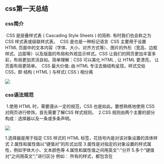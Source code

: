 ## css第一天总结

### css简介

​    CSS 是层叠样式表 ( Cascading Style Sheets ) 的简称.
​    有时我们也会称之为 CSS 样式表或级联样式表。
​    CSS 是也是一种标记语言
​    CSS 主要用于设置 HTML 页面中的文本内容（字体、大小、对齐方式等）、图片的外形（宽高、边框样式、边距等）以及版面的布局和外观显示样式。
​    CSS 让我们的网页更加丰富多彩，布局更加灵活自如。简单理解：CSS 可以美化 HTML , 让 HTML 更漂亮， 让页面布局更简单。
​    CSS 最大价值: 由 HTML 专注去做结构呈现，样式交给 CSS，即 结构 ( HTML ) 与样式( CSS ) 相分离

![](images/小鸟.png)

### css语法规范

​    1.使用 HTML 时，需要遵从一定的规范，CSS 也是如此。要想熟练地使用 CSS 对网页进行修饰，首先需要了解CSS 样式规则。
​    2.CSS 规则由两个主要的部分构成：选择器以及一条或多条声明。

![](images/css属性规则.png)

 1.选择器是用于指定 CSS 样式的 HTML 标签，花括号内是对该对象设置的具体样式
 2.属性和属性值以“键值对”的形式出现
 3.属性是对指定的对象设置的样式属性，例如字体大小、文本颜色等
 4.属性和属性值之间用英文“:”分开
 5.多个“键值对”之间用英文“;”进行区分
 例如：
    所有的样式，都包含在 <style> 标签内，表示是样式表。<style> 一般写到 </head> 上方
    `<head>

        <style>
            h4 {
                color: blue;
                font-size: 100px;
            }
        </style>
​    </head>`

### css代码风格：

    1. 样式格式书写
        1.紧凑格式   
            `h3 { color: deeppink;font-size: 20px;}`
        2.展开格式   
         h3 {
            color: pink;
            font-size: 20px;    
         }
        强烈推荐第二种格式， 因为更直观。
        2. 样式大小写风格
            1.小写格式
                h3 {
                color: pink;
                }
            2.大写格式
                  H3 {
                COLOR: PINK;   
                }
            强烈推荐样式选择器，属性名，属性值关键字全部使用小写字母，特殊情况除外。
            3. 样式空格风格
        1. h3 {
            color: pink;    
            }
        属性值前面，冒号后面，保留一个空格
        选择器（标签）和大括号中间保留空格
    
        ### css选择器的作用
    
        答：选择器(选择符)就是根据不同需求把不同的标签选出来这就是选择器的作用。  简单来说，就是选择标签用的。
        ​    ![](images/css属性规则.png)
            找到所有的 h1 标签。  选择器（选对人）
            设置这些标签的样式，比如颜色为红色（做对事)。
            
            ## css基础选择器

基础选择器又包括：标签选择器、类选择器、id 选择器和通配符选择器

### 标签选择器：

​    标签选择器（元素选择器）是指用 HTML 标签名称作为选择器，按标签名称分类，为页面中某一类标签指定统一的 CSS 样式。
语法：
​    标签选择器{
​        属性：属性值
​        ...
​    }
作用：
​    标签选择器（元素选择器）是指用 HTML 标签名称作为选择器，按标签名称分类，为页面中某一类标签指定统一的 CSS 样式。

### 类选择器

​    如果想要差异化选择不同的标签，单独选一个或者某几个标签，可以使用类选择器.
语法：
​    .类名 {
​        属性1: 属性值1;  
​        ...
​    } 
​    结构需要用class属性来调用  class  类的意思

<div class="类名"> 变红色 </div>

​    1.如果想要差异化选择不同的标签，单独选一个或者某几个标签，可以使用类选择器。
​    2.类选择器在 HTML 中以 class 属性表示，在 CSS 中，类选择器以一个点“.”号显示。
​    3.类选择器使用“.”（英文点号）进行标识，后面紧跟类名（自定义，我们自己命名的）。
​    4.可以理解为给这个标签起了一个名字，来表示。
​    5.长名称或词组可以使用中横线来为选择器命名。
​    6.不要使用纯数字、中文等命名，尽量使用英文字母来表示。
​    7.命名要有意义，尽量使别人一眼就知道这个类名的目的。

### 多类名选择器

​    我们可以给一个标签指定多个类名，从而达到更多的选择目的。 这些类名都可以选出这个标签.
​    简单理解就是一个标签有多个名字. 

![](images/淘宝网多类名.png)
    多类名的具体使用：
        1. <div class="red font20">亚瑟</div>
        注意：
        ​        1.在标签class 属性中写 多个类名
        ​        2.多个类名中间必须用空格分开
        ​        3.这个标签就可以分别具有这些类名的样式

### id选择器：

​    id 选择器可以为标有特定 id 的 HTML 元素指定特定的样式。
​     ​    HTML 元素以 id 属性来设置 id 选择器，CSS 中 id 选择器以“#" 来定义。
​        ​    语法：
​        ​         #id名 {
​    属性1: 属性值1;  
​    ...
​        } 
​        注意：id 属性只能在每个 HTML 文档中出现一次

### id选择器和类选择器的区别：

​    1.类选择器（class）好比人的名字，一个人可以有多个名字，同时一个名字也可以被多个人使用。
​    2.id 选择器好比人的身份证号码，全中国是唯一的，不得重复。
​    3.id 选择器和类选择器最大的不同在于使用次数上。
   4.类选择器在修改样式中用的最多，id 选择器一般用于页面唯一性的元素上，经常和 JavaScript 搭配使用。

![](images/id与类名的区别.png)

### 通配符选择器：

​    语法：
​        * {
​            属性1: 属性值1;  
​            ...
​        }
​    通配符选择器不需要调用， 自动就给所有的元素使用样式
​    特殊情况才使用，后面讲解使用场景(以下是清除所有的元素标签的内外边距,后期讲)
​     * {
​            margin: 0;
​            padding: 0;
​        } 

### 选择器总结

![](images/基础选择器总结.png)

## css字体属性:

### 字体大小：

​    CSS 使用 font-size 属性定义字体大小。 
语法：
​     p {  
​        font-size: 20px; 
​    }
​    1.px（像素）大小是我们网页的最常用的单位
​    2.谷歌浏览器默认的文字大小为16px
​    3.不同浏览器可能默认显示的字号大小不一致，我们尽量给一个明确值大小，不要默认大小
​    4.可以给 body 指定整个页面文字的大小

### 字体粗细：

​    CSS 使用 font-weight 属性设置文本字体的粗细。
语法：
​    p {  
​        font-weight: bold; 
​    }

![](images/字体粗细.png)

1.学会让加粗标签（比如 h 和 strong 等) 不加粗，或者其他标签加粗
2.实际开发时，我们更喜欢用数字表示粗细

### 字体样式：

​    CSS 使用 font-style 属性设置文本的风格。
语法：
​    p {  
​        font-style: normal;
​    }

![](images/文字倾斜.png)

### 字体的综合写法

字体属性可以把以上文字样式综合来写, 这样可以更节约代码:

 body {   font: font-style  font-weight  font-size/line-height  font-family;}

使用 font 属性时，必须按上面语法格式中的顺序书写，不能更换顺序，并且各个属性间以空格隔开 不需要设置的属性可以省略（取默认值），但必须保留 font-size 和 font-family 属性，否则 font 属性将不起作用

### 字体总结：

![](images/字体总结.png)

## css文本属性：

### 文本颜色：

​    color 属性用于定义文本的颜色。
语法：
​    div { 
​        color: red;
​    }

![](images/颜色值.png)

开发中最常用的是十六进制

### 文本对齐：

text-align 属性用于设置元素内文本内容的水平对齐方式。
语法：
    div { 
        text-align: center;
    }

![](images/对齐文本.png)

### 修饰文本：

​    语法：
​     div { 
​        text-decoration：underline；
​     }

![](images/修饰文本.png)

重点记住如何添加下划线 ? 如何删除下划线 ? 其余了解即可.

### 文本缩进

语法：
    div { 
        text-indent：20px；
    }
    div { 
        text-indent：2em；
    }

![](images/文本缩进.png)

    em 是一个相对单位，就是当前元素（font-size) 1 个文字的大小, 如果当前元素没有设置大小，则会按照父元素的 1 个文字大小。
### 行间距：

​    line-height 属性用于设置行间的距离（行高）。可以控制文字行与行之间的距离
语法：
​    p { 
​        line-height: 26px;
​    }
​    行高的文本分为 上间距  文本高度 下间距 = 行间距

## css样式表：

​    按照 CSS 样式书写的位置（或者引入的方式），CSS 样式表可以分为三大类： 

### 行内样式表（行内式）

​        行内样式表（内联样式表）是在元素标签内部的 style 属性中设定 CSS 样式。适合于修改简单样式.
​        语法：

            <div style="color: red; font-size: 12px;">青春不常在，抓紧谈恋爱</div>
​        1.style 其实就是标签的属性
​        在双引号中间，写法要符合 CSS 规范
​        2.可以控制当前的标签设置样式
​        3.由于书写繁琐，并且没有体现出结构与样式相分离的思想，所以不推荐大量使用，只有对当前元素添加简单样式的时候，可以考虑使用
​        4.使用行内样式表设定 CSS，通常也被称为行内式引入

### 内部样式表（嵌入式）

​        内部样式表（内嵌样式表）是写到html页面内部. 是将所有的 CSS 代码抽取出来，单独放到一个 <style> 标签中
​        语法：

            <style>
                div {
                color: red;
                font-size: 12px;
                }
            </style>
​        1.<style> 标签理论上可以放在 HTML 文档的任何地方，但一般会放在文档的<head>标签中
​        2.通过此种方式，可以方便控制当前整个页面中的元素样式设置
​        3.代码结构清晰，但是并没有实现结构与样式完全分离
​        4.使用内部样式表设定 CSS，通常也被称为嵌入式引入，这种方式是我们练习时常用的方式

### 外部样式表（链接式）

​    实际开发都是外部样式表. 适合于样式比较多的情况. 核心是:样式单独写到CSS 文件中，之后把CSS文件引入到 HTML 页面中使用.
​    引入外部样式表分为两步：

    1. 新建一个后缀名为 .css 的样式文件，把所有 CSS 代码都放入此文件中。
        2. 在 HTML 页面中，使用<link> 标签引入这个文件。
        语法：
            <link rel="stylesheet"  href="css文件路径">

![](images/css引入方式总结.png)

## Chrome调试工具：

![](images/谷歌调试工具.png)

 1.Ctrl+滚轮 可以放大开发者工具代码大小。
 2.左边是 HTML 元素结构，右边是 CSS 样式。
 3.右边 CSS 样式可以改动数值（左右箭头或者直接输入）和查看颜色。
 4.Ctrl + 0 复原浏览器大小。
 5.如果点击元素，发现右侧没有样式引入，极有可能是类名或者样式引入错误。
 6.如果有样式，但是样式前面有黄色叹号提示，则是样式属性书写错误。
